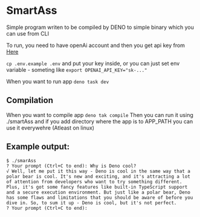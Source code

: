 SmartAss
====

Simple program writen to be compiled by DENO to simple binary which you can use from CLI

To run, you need to have openAi account and then you get api key from [Here](https://platform.openai.com/account/api-keys)

`cp .env.example .env` and put your key inside, or you can just set env variable - someting like `export OPENAI_API_KEY="sk-..."`

When you want to run app `deno task dev`

Compilation
---
When you want to compile app `deno tak compile`
Then you can run it using ./smartAss and if you add directory where the app is to APP_PATH you can use it everywehre (Atleast on linux)

Example output:
---
```
$ ./smarAss
? Your prompt (Ctrl+C to end): Why is Deno cool?
√ Well, let me put it this way - Deno is cool in the same way that a polar bear is cool. It's new and exciting, and it's attracting a lot of attention from developers who want to try something different. Plus, it's got some fancy features like built-in TypeScript support and a secure execution environment. But just like a polar bear, Deno has some flaws and limitations that you should be aware of before you dive in. So, to sum it up - Deno is cool, but it's not perfect.
? Your prompt (Ctrl+C to end): 
```